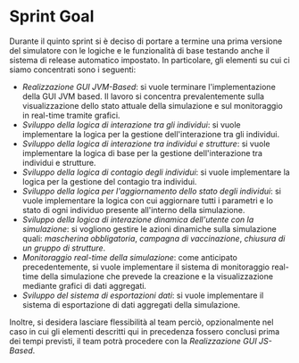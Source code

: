 # Sprint Goal 

Durante il quinto sprint si è deciso di portare a termine una prima versione del simulatore con le logiche e le funzionalità di base testando anche il sistema di release automatico impostato.
In particolare, gli elementi su cui ci siamo concentrati sono i seguenti:

- *Realizzazione GUI JVM-Based*: si vuole terminare l'implementazione della GUI JVM based. Il lavoro si concentra prevalentemente sulla visualizzazione dello stato attuale della simulazione e sul monitoraggio in real-time tramite grafici.
- *Sviluppo della logica di interazione tra gli individui*: si vuole implementare la logica per la gestione dell'interazione tra gli individui.
- *Sviluppo della logica di interazione tra individui e strutture*: si vuole implementare la logica di base per la gestione dell'interazione tra individui e strutture.
- *Sviluppo della logica di contagio degli individui*: si vuole implementare la logica per la gestione del contagio tra individui.
- *Sviluppo della logica per l'aggiornamento dello stato degli individui*: si vuole implementare la logica con cui aggiornare tutti i parametri e lo stato di ogni individuo presente all'interno della simulazione.
- *Sviluppo della logica di interazione dinamica dell'utente con la simulazione*: si vogliono gestire le azioni dinamiche sulla simulazione quali: *mascherina obbligatoria*, *campagna di vaccinazione*, *chiusura di un gruppo di strutture*.
- *Monitoraggio real-time della simulazione*: come anticipato precedentemente, si vuole implementare il sistema di monitoraggio real-time della simulazione che prevede la creazione e la visualizzazione mediante grafici di dati aggregati.
- *Sviluppo del sistema di esportazioni dati*: si vuole implementare il sistema di esportazione di dati aggregati della simulazione.

Inoltre, si desidera lasciare flessibilità al team perciò, opzionalmente nel caso in cui gli elementi descritti qui in precedenza fossero conclusi prima dei tempi previsti, il team potrà procedere con la *Realizzazione GUI JS-Based*.

